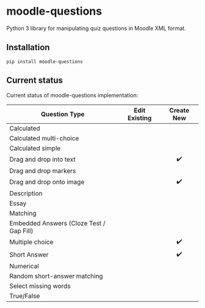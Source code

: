 # moodle-questions
Python 3 library for manipulating quiz questions in Moodle XML format.

## Installation
`pip install moodle-questions`

## Current status

Current status of moodle-questions implementation:

| Question Type                            | Edit Existing     | Create New         |
| ---------------------------------------- | :---------------: | :----------------: |
| Calculated                               |                   |                    |
| Calculated multi-choice                  |                   |                    |
| Calculated simple                        |                   |                    |
| Drag and drop into text                  |                   | :heavy_check_mark: |
| Drag and drop markers                    |                   |                    |
| Drag and drop onto image                 |                   | :heavy_check_mark: |
| Description                              |                   |                    |
| Essay                                    |                   |                    |
| Matching                                 |                   |                    |
| Embedded Answers (Cloze Test / Gap Fill) |                   |                    |
| Multiple choice                          |                   | :heavy_check_mark: |
| Short Answer                             |                   | :heavy_check_mark: |
| Numerical                                |                   |                    |
| Random short-answer matching             |                   |                    |
| Select missing words                     |                   |                    | 
| True/False                               |                   |                    |
